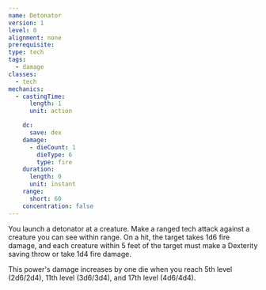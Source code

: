 ```yaml
---
name: Detonator
version: 1
level: 0
alignment: none
prerequisite: 
type: tech
tags:
  - damage
classes:
  - tech
mechanics:
  - castingTime:
      length: 1
      unit: action

    dc:
      save: dex
    damage:
      - dieCount: 1
        dieType: 6
        type: fire
    duration:
      length: 0
      unit: instant
    range:
      short: 60
    concentration: false
---
```

You launch a detonator at a creature. Make a ranged tech attack against a creature you can see within range. On a hit, the target takes 1d6 fire damage, and each creature within 5 feet of the target must make a Dexterity saving throw or take 1d4 fire damage.

This power's damage increases by one die when you reach 5th level (2d6/2d4), 11th level (3d6/3d4), and 17th level (4d6/4d4).
    